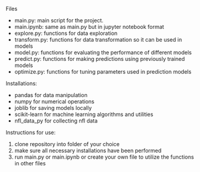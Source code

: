 Files
- main.py: main script for the project.
- main.ipynb: same as main.py but in jupyter notebook format
- explore.py: functions for data exploration
- transform.py: functions for data transformation so it can be used in models
- model.py: functions for evaluating the performance of different models
- predict.py: functions for making predictions using previously trained models
- optimize.py: functions for tuning parameters used in prediction models

Installations:
- pandas for data manipulation
- numpy for numerical operations
- joblib for saving models locally
- scikit-learn for machine learning algorithms and utilities
- nfl_data_py for collecting nfl data

Instructions for use:
1. clone repository into folder of your choice
2. make sure all necessary installations have been performed
3. run main.py or main.ipynb or create your own file to utilize the functions in other files
